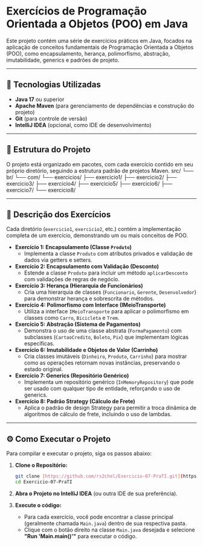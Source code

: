 # Exercícios de Programação Orientada a Objetos (POO) em Java

Este projeto contém uma série de exercícios práticos em Java, focados na aplicação de conceitos fundamentais de Programação Orientada a Objetos (POO), como encapsulamento, herança, polimorfismo, abstração, imutabilidade, generics e padrões de projeto.

---

## 🚀 Tecnologias Utilizadas

* **Java 17** ou superior
* **Apache Maven** (para gerenciamento de dependências e construção do projeto)
* **Git** (para controle de versão)
* **IntelliJ IDEA** (opcional, como IDE de desenvolvimento)

---

## 📁 Estrutura do Projeto

O projeto está organizado em pacotes, com cada exercício contido em seu próprio diretório, seguindo a estrutura padrão de projetos Maven.
src/
└── br/
└── com/
└── exercicios/
├── exercicio1/
├── exercicio2/
├── exercicio3/
├── exercicio4/
├── exercicio5/
├── exercicio6/
├── exercicio7/
└── exercicio8/


---

## 🧩 Descrição dos Exercícios

Cada diretório (`exercicio1`, `exercicio2`, etc.) contém a implementação completa de um exercício, demonstrando um ou mais conceitos de POO.

* **Exercício 1: Encapsulamento (Classe `Produto`)**
    * Implementa a classe `Produto` com atributos privados e validação de dados via getters e setters.
* **Exercício 2: Encapsulamento com Validação (Desconto)**
    * Estende a classe `Produto` para incluir um método `aplicarDesconto` com validações de regras de negócio.
* **Exercício 3: Herança (Hierarquia de Funcionários)**
    * Cria uma hierarquia de classes (`Funcionario`, `Gerente`, `Desenvolvedor`) para demonstrar herança e sobrescrita de métodos.
* **Exercício 4: Polimorfismo com Interface (IMeioTransporte)**
    * Utiliza a interface `IMeioTransporte` para aplicar o polimorfismo em classes como `Carro`, `Bicicleta` e `Trem`.
* **Exercício 5: Abstração (Sistema de Pagamentos)**
    * Demonstra o uso de uma classe abstrata (`FormaPagamento`) com subclasses (`CartaoCredito`, `Boleto`, `Pix`) que implementam lógicas específicas.
* **Exercício 6: Imutabilidade e Objetos de Valor (Carrinho)**
    * Cria classes imutáveis (`Dinheiro`, `Produto`, `Carrinho`) para mostrar como as operações retornam novas instâncias, preservando o estado original.
* **Exercício 7: Generics (Repositório Genérico)**
    * Implementa um repositório genérico (`InMemoryRepository`) que pode ser usado com qualquer tipo de entidade, reforçando o uso de generics.
* **Exercício 8: Padrão Strategy (Cálculo de Frete)**
    * Aplica o padrão de design Strategy para permitir a troca dinâmica de algoritmos de cálculo de frete, incluindo o uso de lambdas.

---

## ⚙️ Como Executar o Projeto

Para compilar e executar o projeto, siga os passos abaixo:

1.  **Clone o Repositório:**
    ```bash
    git clone [https://github.com/rs2chel/Exercicio-07-PraTI.git](https://github.com/rs2chel/Exercicio-07-PraTI.git)
    cd Exercicio-07-PraTI
    ```

2.  **Abra o Projeto no IntelliJ IDEA** (ou outra IDE de sua preferência).

3.  **Execute o código:**
    * Para cada exercício, você pode encontrar a classe principal (geralmente chamada `Main.java`) dentro de sua respectiva pasta.
    * Clique com o botão direito na classe `Main.java` desejada e selecione **"Run 'Main.main()'"** para executar o código.
